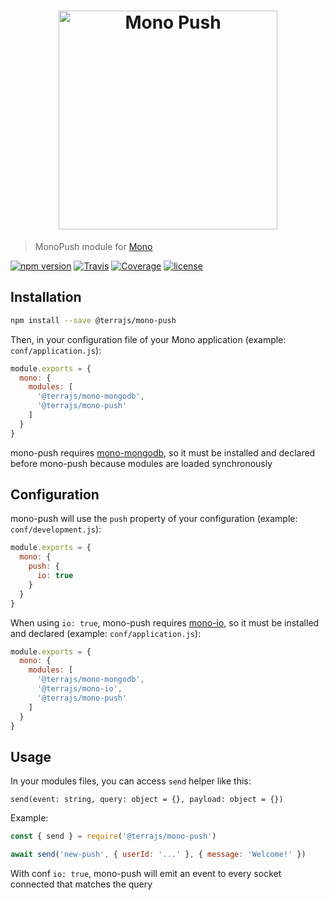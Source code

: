 <h1 align="center"><img src="https://user-images.githubusercontent.com/739984/31306827-f257e8d6-ab57-11e7-89da-a1bc7489a6d8.png" width="350" alt="Mono Push"/></h1>

> MonoPush module for [Mono](https://github.com/terrajs/mono)

[![npm version](https://img.shields.io/npm/v/@terrajs/mono-push.svg)](https://www.npmjs.com/package/@terrajs/mono-push)
[![Travis](https://img.shields.io/travis/terrajs/mono-push/master.svg)](https://travis-ci.org/terrajs/mono-push)
[![Coverage](https://img.shields.io/codecov/c/github/terrajs/mono-push/master.svg)](https://codecov.io/gh/terrajs/mono-push.js)
[![license](https://img.shields.io/github/license/terrajs/mono-push.svg)](https://github.com/terrajs/mono-push/blob/master/LICENSE)

## Installation

```bash
npm install --save @terrajs/mono-push
```

Then, in your configuration file of your Mono application (example: `conf/application.js`):

```js
module.exports = {
  mono: {
    modules: [
      '@terrajs/mono-mongodb',
      '@terrajs/mono-push'
    ]
  }
}
```

mono-push requires [mono-mongodb](https://github.com/terrajs/mono-mongodb), so it must be installed and declared before mono-push because modules are loaded synchronously

## Configuration

mono-push will use the `push` property of your configuration (example: `conf/development.js`):

```js
module.exports = {
  mono: {
    push: {
      io: true
    }
  }
}
```

When using `io: true`, mono-push requires [mono-io](https://github.com/terrajs/mono-io), so it must be installed and declared (example: `conf/application.js`):

```js
module.exports = {
  mono: {
    modules: [
      '@terrajs/mono-mongodb',
      '@terrajs/mono-io',
      '@terrajs/mono-push'
    ]
  }
}
```

## Usage

In your modules files, you can access `send` helper like this:

`send(event: string, query: object = {}, payload: object = {})`

Example:

```js
const { send } = require('@terrajs/mono-push')

await send('new-push', { userId: '...' }, { message: 'Welcome!' })
```

With conf `io: true`, mono-push will emit an event to every socket connected that matches the query
